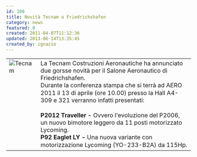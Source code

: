 ```yaml
---
id: 100
title: Novità Tecnam a Friedrichshafen
category: news
featured: 0
created: 2011-04-07T11:12:36
updated: 2013-06-14T13:35:45
created_by: ignazio
---
```

<table border="0">
 <tbody>
  <tr>
   <td valign="top">
    <img alt="Tecnam" border="0" src="images/stories/logo-Tecnam.gif" style="padding-right: 5px; float: left;"/>
    <br/>
    <br/>
   </td>
   <td>
    La Tecnam Costruzioni Aeronautiche ha annunciato due gorsse novità per il Salone Aeronautico di Friedrichshafen.
    <br/>
    <span style="line-height: 1.3em;">
     Durante la conferenza stampa che si terrà ad AERO 2011 il 13 di aprile (ore 10.00) presso la Hall A4-309 e 321 verranno infatti presentati:
    </span>
    <br/>
    <br/>
    <strong>
     P2012 Traveller -
    </strong>
    Ovvero l'evoluzione del P2006, un nuovo bimotore leggero da 11 posti motorizzato Lycoming.
    <br/>
    <strong style="line-height: 1.3em;">
     P92 Eaglet LY -
    </strong>
    <span style="line-height: 1.3em;">
     Una nuova variante con motorizzazione Lycoming (YO-233-B2A) da 115Hp.
    </span>
   </td>
  </tr>
 </tbody>
</table>
